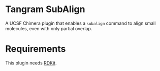 # Tangram SubAlign

A UCSF Chimera plugin that enables a `subalign` command to align small molecules, even with only partial overlap.

# Requirements

This plugin needs [RDKit](http://www.rdkit.org/).